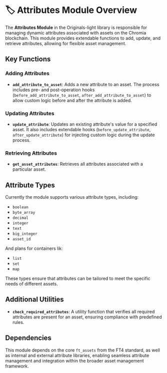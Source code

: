 # 🏷️ Attributes Module Overview

The **Attributes Module** in the Originals-light library is responsible for managing dynamic attributes associated with assets on the Chromia blockchain. This module provides extendable functions to add, update, and retrieve attributes, allowing for flexible asset management.

## Key Functions

### Adding Attributes

- **`add_attribute_to_asset`**: Adds a new attribute to an asset. The process includes pre- and post-operation hooks (`before_add_attribute_to_asset`, `after_add_attribute_to_asset`) to allow custom logic before and after the attribute is added.

### Updating Attributes

- **`update_attribute`**: Updates an existing attribute's value for a specified asset. It also includes extendable hooks (`before_update_attribute`, `after_update_attribute`) for injecting custom logic during the update process.

### Retrieving Attributes

- **`get_asset_attributes`**: Retrieves all attributes associated with a particular asset.

## Attribute Types

Currently the module supports various attribute types, including:

- `boolean`
- `byte_array`
- `decimal`
- `integer`
- `text`
- `big_integer`
- `asset_id`

And plans for containers lik:

- `list`
- `set`
- `map`

These types ensure that attributes can be tailored to meet the specific needs of different assets.

## Additional Utilities

- **`check_required_attributes`**: A utility function that verifies all required attributes are present for an asset, ensuring compliance with predefined rules.

## Dependencies

This module depends on the core `ft_assets` from the FT4 standard, as well as internal and external attribute libraries, enabling seamless attribute management and integration within the broader asset management framework.
